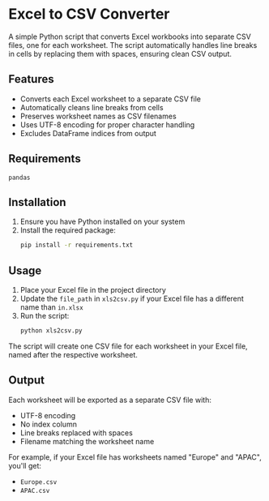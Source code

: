 # Excel to CSV Converter

A simple Python script that converts Excel workbooks into separate CSV files, one for each worksheet. The script automatically handles line breaks in cells by replacing them with spaces, ensuring clean CSV output.

## Features

- Converts each Excel worksheet to a separate CSV file
- Automatically cleans line breaks from cells
- Preserves worksheet names as CSV filenames
- Uses UTF-8 encoding for proper character handling
- Excludes DataFrame indices from output

## Requirements

```
pandas
```

## Installation

1. Ensure you have Python installed on your system
2. Install the required package:
   ```bash
   pip install -r requirements.txt
   ```

## Usage

1. Place your Excel file in the project directory
2. Update the `file_path` in `xls2csv.py` if your Excel file has a different name than `in.xlsx`
3. Run the script:
   ```bash
   python xls2csv.py
   ```

The script will create one CSV file for each worksheet in your Excel file, named after the respective worksheet.

## Output

Each worksheet will be exported as a separate CSV file with:
- UTF-8 encoding
- No index column
- Line breaks replaced with spaces
- Filename matching the worksheet name

For example, if your Excel file has worksheets named "Europe" and "APAC", you'll get:
- `Europe.csv`
- `APAC.csv`
